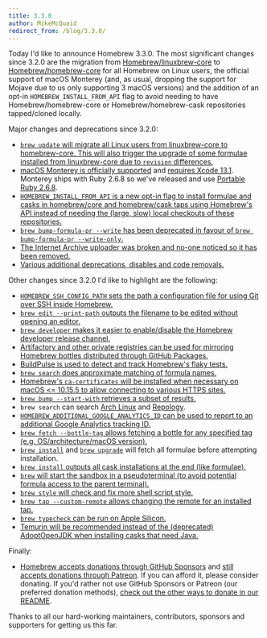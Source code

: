 ```yaml
---
title: 3.3.0
author: MikeMcQuaid
redirect_from: /blog/3.3.0/
---
```


Today I'd like to announce Homebrew 3.3.0. The most significant changes since 3.2.0 are the migration from [Homebrew/linuxbrew-core](https://github.com/homebrew/linuxbrew-core) to [Homebrew/homebrew-core](https://github.com/homebrew/homebrew-core) for all Homebrew on Linux users, the official support of macOS Monterey (and, as usual, dropping the support for Mojave due to us only supporting 3 macOS versions) and the addition of an opt-in `HOMEBREW_INSTALL_FROM_API` flag to avoid needing to have Homebrew/homebrew-core or Homebrew/homebrew-cask repositories tapped/cloned locally.

Major changes and deprecations since 3.2.0:

- [`brew update` will migrate all Linux users from linuxbrew-core to homebrew-core. This will also trigger the upgrade of some formulae installed from linuxbrew-core due to `revision` differences.](https://github.com/Homebrew/brew/pull/12248)
- [macOS Monterey is officially supported](https://github.com/Homebrew/brew/pull/12263) and [requires Xcode 13.1](https://github.com/Homebrew/brew/pull/12262). Monterey ships with Ruby 2.6.8 so we've released and use [Portable Ruby 2.6.8](https://github.com/Homebrew/brew/pull/12281).
- [`HOMEBREW_INSTALL_FROM_API` is a new opt-in flag to install formulae and casks in homebrew/core and homebrew/cask taps using Homebrew's API instead of needing the (large, slow) local checkouts of these repositories.](https://github.com/Homebrew/brew/pull/12305)
- [`brew bump-formula-pr --write` has been deprecated in favour of `brew bump-formula-pr --write-only`.](https://github.com/Homebrew/brew/pull/12223)
- [The Internet Archive uploader was broken and no-one noticed so it has been removed.](https://github.com/Homebrew/brew/pull/12130)
- [Various additional deprecations, disables and code removals.](https://github.com/Homebrew/brew/pull/12259)

Other changes since 3.2.0 I'd like to highlight are the following:

- [`HOMEBREW_SSH_CONFIG_PATH` sets the path a configuration file for using Git over SSH inside Homebrew.](https://github.com/Homebrew/brew/pull/12257)
- [`brew edit --print-path` outputs the filename to be edited without opening an editor.](https://github.com/Homebrew/brew/pull/12234)
- [`brew developer` makes it easier to enable/disable the Homebrew developer release channel.](https://github.com/Homebrew/brew/pull/11714)
- [Artifactory and other private registries can be used for mirroring Homebrew bottles distributed through GitHub Packages.](https://github.com/Homebrew/brew/pull/11766)
- [BuildPulse is used to detect and track Homebrew's flaky tests.](https://github.com/Homebrew/brew/pull/11578)
- [`brew search` does approximate matching of formula names.](https://github.com/Homebrew/brew/pull/11565)
- [Homebrew's `ca-certificates` will be installed when necessary on macOS <= 10.15.5 to allow connecting to various HTTPS sites.](https://github.com/Homebrew/brew/pull/12167)
- [`brew bump --start-with` retrieves a subset of results.](https://github.com/Homebrew/brew/pull/12121)
- `brew search` can search [Arch Linux](https://github.com/Homebrew/brew/pull/12255) and [Repology](https://github.com/Homebrew/brew/pull/11736).
- [`HOMEBREW_ADDITIONAL_GOOGLE_ANALYTICS_ID` can be used to report to an additional Google Analytics tracking ID.](https://github.com/Homebrew/brew/pull/12236)
- [`brew fetch --bottle-tag` allows fetching a bottle for any specified tag (e.g. OS/architecture/macOS version).](https://github.com/Homebrew/brew/pull/11691)
- [`brew install`](https://github.com/Homebrew/brew/pull/11963) and [`brew upgrade`](https://github.com/Homebrew/brew/pull/11940) will fetch all formulae before attempting installation.
- [`brew install` outputs all cask installations at the end (like formulae).](https://github.com/Homebrew/brew/pull/11966)
- [`brew` will start the sandbox in a pseudoterminal (to avoid potential formula access to the parent terminal).](https://github.com/Homebrew/brew/pull/11914)
- [`brew style` will check and fix more shell script style.](https://github.com/Homebrew/brew/pull/12044)
- [`brew tap --custom-remote` allows changing the remote for an installed tap.](https://github.com/Homebrew/brew/pull/12221)
- [`brew typecheck` can be run on Apple Silicon.](https://github.com/Homebrew/brew/pull/11845)
- [Temurin will be recommended instead of the (deprecated) AdoptOpenJDK when installing casks that need Java.](https://github.com/Homebrew/brew/pull/12287)

Finally:

- [Homebrew accepts donations through GitHub Sponsors](https://github.com/sponsors/Homebrew) and [still accepts donations through Patreon](https://www.patreon.com/homebrew). If you can afford it, please consider donating. If you'd rather not use GitHub Sponsors or Patreon (our preferred donation methods), [check out the other ways to donate in our README](https://github.com/homebrew/brew/#donations).

Thanks to all our hard-working maintainers, contributors, sponsors and supporters for getting us this far.
